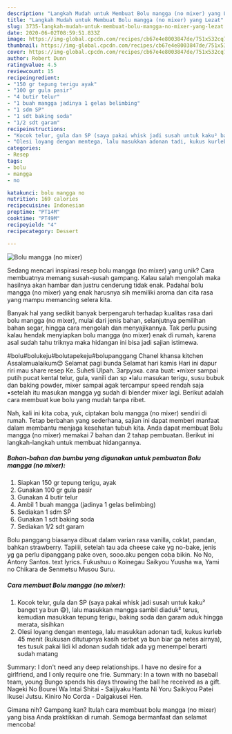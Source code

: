 ```yaml
---
description: "Langkah Mudah untuk Membuat Bolu mangga (no mixer) yang Lezat"
title: "Langkah Mudah untuk Membuat Bolu mangga (no mixer) yang Lezat"
slug: 3735-langkah-mudah-untuk-membuat-bolu-mangga-no-mixer-yang-lezat
date: 2020-06-02T08:59:51.833Z
image: https://img-global.cpcdn.com/recipes/cb67e4e8003847de/751x532cq70/bolu-mangga-no-mixer-foto-resep-utama.jpg
thumbnail: https://img-global.cpcdn.com/recipes/cb67e4e8003847de/751x532cq70/bolu-mangga-no-mixer-foto-resep-utama.jpg
cover: https://img-global.cpcdn.com/recipes/cb67e4e8003847de/751x532cq70/bolu-mangga-no-mixer-foto-resep-utama.jpg
author: Robert Dunn
ratingvalue: 4.5
reviewcount: 15
recipeingredient:
- "150 gr tepung terigu ayak"
- "100 gr gula pasir"
- "4 butir telur"
- "1 buah mangga jadinya 1 gelas belimbing"
- "1 sdm SP"
- "1 sdt baking soda"
- "1/2 sdt garam"
recipeinstructions:
- "Kocok telur, gula dan SP (saya pakai whisk jadi susah untuk kaku² banget ya bun 😅), lalu masukkan mangga sambil diaduk² terus, kemudian masukkan tepung terigu, baking soda dan garam aduk hingga merata, sisihkan"
- "Olesi loyang dengan mentega, lalu masukkan adonan tadi, kukus kurleb 45 menit (kukusan ditutupnya kasih serbet ya bun biar ga netes airnya), tes tusuk pakai lidi kl adonan sudah tidak ada yg menempel berarti sudah matang"
categories:
- Resep
tags:
- bolu
- mangga
- no

katakunci: bolu mangga no 
nutrition: 169 calories
recipecuisine: Indonesian
preptime: "PT14M"
cooktime: "PT49M"
recipeyield: "4"
recipecategory: Dessert

---
```



![Bolu mangga (no mixer)](https://img-global.cpcdn.com/recipes/cb67e4e8003847de/751x532cq70/bolu-mangga-no-mixer-foto-resep-utama.jpg)

Sedang mencari inspirasi resep bolu mangga (no mixer) yang unik? Cara membuatnya memang susah-susah gampang. Kalau salah mengolah maka hasilnya akan hambar dan justru cenderung tidak enak. Padahal bolu mangga (no mixer) yang enak harusnya sih memiliki aroma dan cita rasa yang mampu memancing selera kita.

Banyak hal yang sedikit banyak berpengaruh terhadap kualitas rasa dari bolu mangga (no mixer), mulai dari jenis bahan, selanjutnya pemilihan bahan segar, hingga cara mengolah dan menyajikannya. Tak perlu pusing kalau hendak menyiapkan bolu mangga (no mixer) enak di rumah, karena asal sudah tahu triknya maka hidangan ini bisa jadi sajian istimewa.

#bolu#bolukeju#bolutapekeju#bolupanggang Chanel khansa kitchen Assalamualaikum😊 Selamat pagi bunda Selamat hari kamis Hari ini dapur riri mau share resep Ke. Suheti Ulpah. Загрузка. cara buat: •mixer sampai putih pucat kental telur, gula, vanili dan sp •lalu masukan terigu, susu bubuk dan baking powder, mixer sampai agak tercampur speed rendah saja •setelah itu masukan mangga yg sudah di blender mixer lagi. Berikut adalah cara membuat kue bolu yang mudah tanpa ribet.


Nah, kali ini kita coba, yuk, ciptakan bolu mangga (no mixer) sendiri di rumah. Tetap berbahan yang sederhana, sajian ini dapat memberi manfaat dalam membantu menjaga kesehatan tubuh kita. Anda dapat membuat Bolu mangga (no mixer) memakai 7 bahan dan 2 tahap pembuatan. Berikut ini langkah-langkah untuk membuat hidangannya.

<!--inarticleads1-->

##### Bahan-bahan dan bumbu yang digunakan untuk pembuatan Bolu mangga (no mixer):

1. Siapkan 150 gr tepung terigu, ayak
1. Gunakan 100 gr gula pasir
1. Gunakan 4 butir telur
1. Ambil 1 buah mangga (jadinya 1 gelas belimbing)
1. Sediakan 1 sdm SP
1. Gunakan 1 sdt baking soda
1. Sediakan 1/2 sdt garam


Bolu panggang biasanya dibuat dalam varian rasa vanilla, coklat, pandan, bahkan strawberry. Tapiiii, setelah tau ada cheese cake yg no-bake, jenis yg ga perlu dipanggang pake oven, sooo.aku pengen coba bikin. No No, Antony Santos. text lyrics. Fukushuu o Koinegau Saikyou Yuusha wa, Yami no Chikara de Senmetsu Musou Suru. 

<!--inarticleads2-->

##### Cara membuat Bolu mangga (no mixer):

1. Kocok telur, gula dan SP (saya pakai whisk jadi susah untuk kaku² banget ya bun 😅), lalu masukkan mangga sambil diaduk² terus, kemudian masukkan tepung terigu, baking soda dan garam aduk hingga merata, sisihkan
1. Olesi loyang dengan mentega, lalu masukkan adonan tadi, kukus kurleb 45 menit (kukusan ditutupnya kasih serbet ya bun biar ga netes airnya), tes tusuk pakai lidi kl adonan sudah tidak ada yg menempel berarti sudah matang


Summary: I don&#39;t need any deep relationships. I have no desire for a girlfriend, and I only require one frie. Summary: In a town with no baseball team, young Bungo spends his days throwing the ball he received as a gift. Nageki No Bourei Wa Intai Shitai - Saijiyaku Hanta Ni Yoru Saikiyou Patei Ikusei Jutsu. Kiniro No Corda - Daigakusei Hen. 

Gimana nih? Gampang kan? Itulah cara membuat bolu mangga (no mixer) yang bisa Anda praktikkan di rumah. Semoga bermanfaat dan selamat mencoba!
